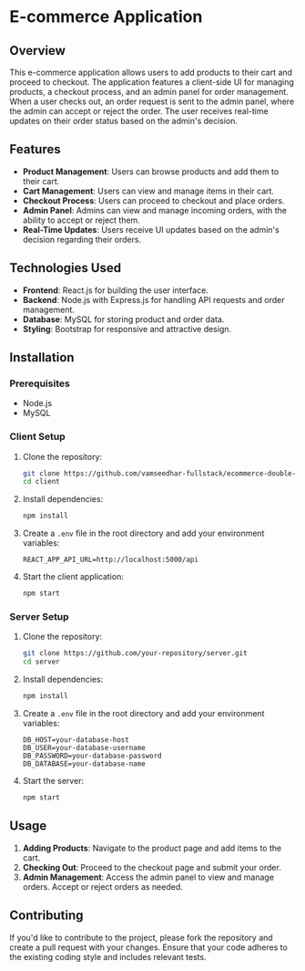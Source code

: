 # E-commerce Application

## Overview

This e-commerce application allows users to add products to their cart and proceed to checkout. The application features a client-side UI for managing products, a checkout process, and an admin panel for order management. When a user checks out, an order request is sent to the admin panel, where the admin can accept or reject the order. The user receives real-time updates on their order status based on the admin's decision.

## Features

- **Product Management**: Users can browse products and add them to their cart.
- **Cart Management**: Users can view and manage items in their cart.
- **Checkout Process**: Users can proceed to checkout and place orders.
- **Admin Panel**: Admins can view and manage incoming orders, with the ability to accept or reject them.
- **Real-Time Updates**: Users receive UI updates based on the admin's decision regarding their orders.

## Technologies Used

- **Frontend**: React.js for building the user interface.
- **Backend**: Node.js with Express.js for handling API requests and order management.
- **Database**: MySQL for storing product and order data.
- **Styling**: Bootstrap for responsive and attractive design.

## Installation

### Prerequisites

- Node.js
- MySQL

### Client Setup

1. Clone the repository:
    ```bash
    git clone https://github.com/vamseedhar-fullstack/ecommerce-double-confirmation.git
    cd client
    ```

2. Install dependencies:
    ```bash
    npm install
    ```

3. Create a `.env` file in the root directory and add your environment variables:
    ```plaintext
    REACT_APP_API_URL=http://localhost:5000/api
    ```

4. Start the client application:
    ```bash
    npm start
    ```

### Server Setup

1. Clone the repository:
    ```bash
    git clone https://github.com/your-repository/server.git
    cd server
    ```

2. Install dependencies:
    ```bash
    npm install
    ```

3. Create a `.env` file in the root directory and add your environment variables:
    ```plaintext
    DB_HOST=your-database-host
    DB_USER=your-database-username
    DB_PASSWORD=your-database-password
    DB_DATABASE=your-database-name
    ```

4. Start the server:
    ```bash
    npm start
    ```

## Usage

1. **Adding Products**: Navigate to the product page and add items to the cart.
2. **Checking Out**: Proceed to the checkout page and submit your order.
3. **Admin Management**: Access the admin panel to view and manage orders. Accept or reject orders as needed.

## Contributing

If you'd like to contribute to the project, please fork the repository and create a pull request with your changes. Ensure that your code adheres to the existing coding style and includes relevant tests.


